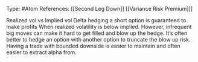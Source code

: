 Type: #Atom 
References: [[Second Leg Down]] [[Variance Risk Premium]]]

Realized vol vs Implied vol
Delta hedging a short option is guaranteed to make profits When realized volatility is below implied. However, infrequent big moves can make it hard to get filled and blow up the hedge. It’s often better to hedge an option with another option to truncate the blow up risk. Having a trade with bounded downside is easier to maintain and often easier to extract alpha from.
